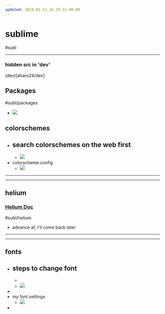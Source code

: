 ```yaml
---
updated: 2023-01-12_16:25:11-08:00
---
```

# sublime
#subl 

---
### hidden src  in 'dev'
(dev)[aharo24/dev]

## Packages
#subl/packages

- ![](aharo24_2.png)


## colorschemes

- search colorschemes on the web first
	- 
	- ![](aharo24_3.png)
- colorscheme.config
	- ![](aharo24_4.png)



---
---

## helium

### **[Helium Doc](https://github.com/sschuhmann/Helium)**
#subl/helium

- advance af, I'll come back later


---
---

## fonts 

- steps to change font
	- 
	- 
	- ![](aharo24_7.png)
- 
- my font settings
	- ![](aharo24_8.png)
- 


